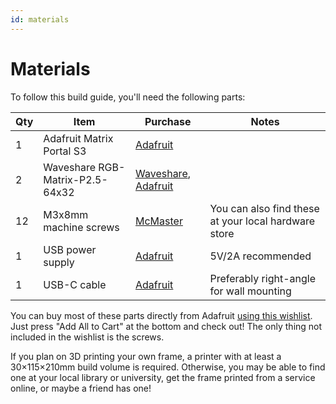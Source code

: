 ```yaml
---
id: materials
---
```


# Materials

To follow this build guide, you'll need the following parts:

| Qty | Item                            | Purchase                                                                                                            | Notes                                                |
| --- | ------------------------------- | ------------------------------------------------------------------------------------------------------------------- | ---------------------------------------------------- |
| 1   | Adafruit Matrix Portal S3       | [Adafruit](https://www.adafruit.com/product/5778)                                                                   |                                                      |
| 2   | Waveshare RGB-Matrix-P2.5-64x32 | [Waveshare](https://www.waveshare.com/rgb-matrix-p2.5-64x32.htm), [Adafruit](https://www.adafruit.com/product/5036) |                                                      |
| 12  | M3x8mm machine screws           | [McMaster](https://www.mcmaster.com/92005A118)                                                                      | You can also find these at your local hardware store |
| 1   | USB power supply                | [Adafruit](https://www.adafruit.com/product/1994)                                                                   | 5V/2A recommended                                    |
| 1   | USB-C cable                     | [Adafruit](https://www.adafruit.com/product/5031)                                                                   | Preferably right-angle for wall mounting             |

You can buy most of these parts directly from Adafruit [using this wishlist](https://www.adafruit.com/wishlists/604463). Just press "Add All to Cart" at the bottom and check out! The only thing not included in the wishlist is the screws.

If you plan on 3D printing your own frame, a printer with at least a 30×115×210mm build volume is required. Otherwise, you may be able to find one at your local library or university, get the frame printed from a service online, or maybe a friend has one!

